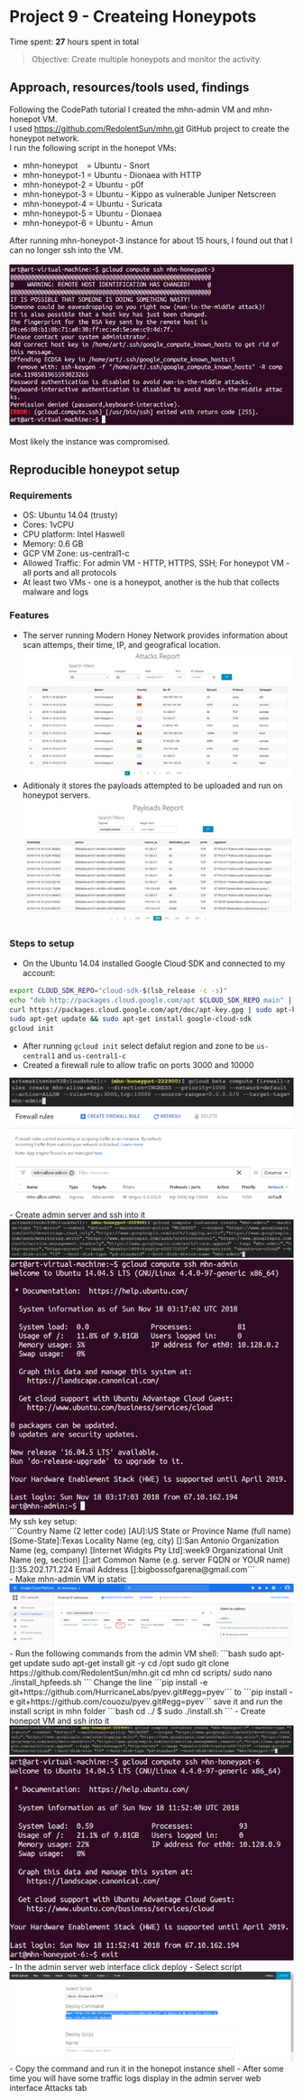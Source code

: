 # Project 9 - Createing Honeypots

Time spent: **27** hours spent in total

> Objective: Create multiple honeypots and monitor the activity.

## Approach, resources/tools used, findings
Following the CodePath tutorial I created the mhn-admin VM and mhn-honepot VM.  
I used https://github.com/RedolentSun/mhn.git GitHub project to create the honeypot network.  
I run the following script in the honepot VMs:
- mhn-honeypot&nbsp;&nbsp;&nbsp;&nbsp;= Ubuntu - Snort
- mhn-honeypot-1 = Ubuntu - Dionaea with HTTP
- mhn-honeypot-2 = Ubuntu - p0f
- mhn-honeypot-3 = Ubuntu - Kippo as vulnerable Juniper Netscreen
- mhn-honeypot-4 = Ubuntu - Suricata
- mhn-honeypot-5 = Ubuntu - Dionaea
- mhn-honeypot-6 = Ubuntu - Amun

After running mhn-honeypot-3 instance for about 15 hours, I found out that I can no longer ssh into the VM.<br />  
<img src="./img/ssh.PNG" /><br />  
Most likely the instance was compromised.

## Reproducible honeypot setup
### Requirements
- OS: Ubuntu 14.04 (trusty)
- Cores: 1vCPU
- CPU platform: Intel Haswell
- Memory: 0.6 GB
- GCP VM Zone: us-central1-c
- Allowed Traffic: For admin VM - HTTP, HTTPS, SSH; For honeypot VM - all ports and all protocols
- At least two VMs - one is a honeypot, another is the hub that collects malware and logs
### Features
- The server running Modern Honey Network provides information about scan attemps, their time, IP, and geografical location.<br />
<img src="./img/Attacks.PNG" /><br />  
- Aditionaly it stores the payloads attempted to be uploaded and run on honeypot servers.
<img src="./img/Payloads.PNG" /><br />  
### Steps to setup
- On the Ubuntu 14.04 installed Google Cloud SDK and connected to my account:  
```bash
export CLOUD_SDK_REPO="cloud-sdk-$(lsb_release -c -s)"
echo "deb http://packages.cloud.google.com/apt $CLOUD_SDK_REPO main" | sudo tee -a /etc/apt/sources.list.d/google-cloud-sdk.list
curl https://packages.cloud.google.com/apt/doc/apt-key.gpg | sudo apt-key add -
sudo apt-get update && sudo apt-get install google-cloud-sdk
gcloud init
```
- After running ```gcloud init``` select defalut region and zone to be ```us-central1``` and ```us-central1-c```<br />
- Created a firewall rule to allow trafic on ports 3000 and 10000<br />  
<img src="./img/firewall_rule.PNG" />
<img src="./img/firewall_rule1.PNG" />
- Create admin server and ssh into it<br />  
<img src="./img/create_admin_server_from_shell.PNG" />
<img src="./img/ssh_to_admin_server.PNG" /><br />  
My ssh key setup:<br />
    ```Country Name (2 letter code) [AU]:US
    State or Province Name (full name) [Some-State]:Texas
    Locality Name (eg, city) []:San Antonio
    Organization Name (eg, company) [Internet Widgits Pty Ltd]:week9
    Organizational Unit Name (eg, section) []:art
    Common Name (e.g. server FQDN or YOUR name) []:35.202.171.224
    Email Address []:bigbossofgarena@gmail.com```<br />
- Make mhn-admin VM ip static
<img src="./img/admin_ip.PNG" /><br />  
- Run the following commands from the admin VM shell:
    ```bash
    sudo apt-get update
    sudo apt-get install git -y
    cd /opt
    sudo git clone https://github.com/RedolentSun/mhn.git
    cd mhn
    cd scripts/
    sudo nano ./install_hpfeeds.sh
    ```
    Change the line  
    ```pip install -e git+https://github.com/HurricaneLabs/pyev.git#egg=pyev```  
    to  
    ```pip install -e git+https://github.com/couozu/pyev.git#egg=pyev```  
    save it and run the install script in mhn folder
    ```bash
    cd ../
    $ sudo ./install.sh
    ```
- Create honepot VM and ssh into it<br />  
<img src="./img/create_honeypot_server_from_shell.PNG" />
<img src="./img/ssh_to_honeypot.PNG" /><br />  
- In the admin server web interface click deploy
- Select script
<img src="./img/honeypot_script.PNG" />
- Copy the command and run it in the honepot instance shell
- After some time you will have some traffic logs display in the admin server web interface Attacks tab